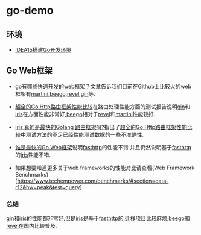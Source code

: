 # go-demo

## 环境

- [IDEA15搭建Go开发环境](http://studygolang.com/articles/6251)


## Go Web框架

- [go有哪些快速开发的web框架？](https://www.zhihu.com/question/27370112)文章告诉我们目前在Github上比较火的web框架有[martini](https://github.com/go-martini/martini),[beego](https://github.com/astaxie/beego),[revel](https://github.com/revel/revel),[gin](https://github.com/gin-gonic/gin)等.


- [超全的Go Http路由框架性能比较](http://colobu.com/2016/03/23/Go-HTTP-request-router-and-web-framework-benchmark/)在路由处理性能方面的测试报告说明[gin](https://github.com/gin-gonic/gin)和[iris](https://github.com/kataras/iris)在方面性能非常好,[beego](https://github.com/astaxie/beego)相对于[revel](https://github.com/revel/revel)和[martini](https://github.com/go-martini/martini)性能较好.


- [iris 真的是最快的Golang 路由框架吗?](http://colobu.com/2016/04/01/Is-iris-the-fastest-golang-router-library/)指出了[超全的Go Http路由框架性能比较](http://colobu.com/2016/03/23/Go-HTTP-request-router-and-web-framework-benchmark/)中测试方法的不足已经性能测试数据的一些不准确性.

- [谁是最快的Go Web框架](http://colobu.com/2016/04/06/the-fastest-golang-web-framework/)说明[fasthttp](https://github.com/valyala/fasthttp)的性能不错,并且仍然说明基于[fasthttp](https://github.com/valyala/fasthttp)的[iris](https://github.com/kataras/iris)性能不错.

- 如果想要知道更多关于web frameworks的性能对比请查看(Web Framework Benchmarks)[https://www.techempower.com/benchmarks/#section=data-r12&hw=peak&test=query]

### 总结

[gin](https://github.com/gin-gonic/gin)和[iris](https://github.com/kataras/iris)的性能都非常好,但是[iris](https://github.com/kataras/iris)是基于[fasthttp](https://github.com/valyala/fasthttp)的,迁移项目比较麻烦,[beego](https://github.com/astaxie/beego)和[revel](https://github.com/revel/revel)在国内比较普及.

